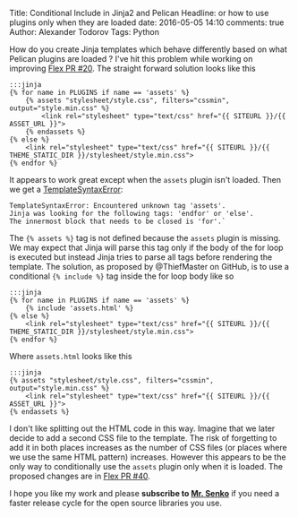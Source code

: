 Title: Conditional Include in Jinja2 and Pelican
Headline: or how to use plugins only when they are loaded
date: 2016-05-05 14:10
comments: true
Author: Alexander Todorov
Tags: Python

How do you create Jinja templates which behave differently based
on what Pelican plugins are loaded ? I've hit this problem while
working on improving
[Flex PR #20](https://github.com/alexandrevicenzi/Flex/pull/20).
The straight forward solution looks like this

    :::jinja
    {% for name in PLUGINS if name == 'assets' %}
        {% assets "stylesheet/style.css", filters="cssmin", output="style.min.css" %}
            <link rel="stylesheet" type="text/css" href="{{ SITEURL }}/{{ ASSET_URL }}">
        {% endassets %}
    {% else %}
        <link rel="stylesheet" type="text/css" href="{{ SITEURL }}/{{ THEME_STATIC_DIR }}/stylesheet/style.min.css">
    {% endfor %}

It appears to work great except when the `assets` plugin isn't loaded.
Then we get a [TemplateSyntaxError](https://github.com/pallets/jinja/pull/582):

    TemplateSyntaxError: Encountered unknown tag 'assets'.
    Jinja was looking for the following tags: 'endfor' or 'else'.
    The innermost block that needs to be closed is 'for'.`

The `{% assets %}` tag is not defined because the `assets` plugin is missing.
We may expect that Jinja will parse this tag only if the body of the for loop is
executed but instead Jinja tries to parse all tags before rendering the template.
The solution, as proposed by @ThiefMaster on GitHub, is to use a conditional
`{% include %}` tag inside the for loop body like so

    :::jinja
    {% for name in PLUGINS if name == 'assets' %}
        {% include 'assets.html' %}
    {% else %}
        <link rel="stylesheet" type="text/css" href="{{ SITEURL }}/{{ THEME_STATIC_DIR }}/stylesheet/style.min.css">
    {% endfor %}

Where `assets.html` looks like this

    :::jinja
    {% assets "stylesheet/style.css", filters="cssmin", output="style.min.css" %}
        <link rel="stylesheet" type="text/css" href="{{ SITEURL }}/{{ ASSET_URL }}">
    {% endassets %}

I don't like splitting out the HTML code in this way. Imagine that we later decide to
add a second CSS file to the template. The risk of forgetting to add it in both places
increases as the number of CSS files (or places where we use the same HTML pattern)
increases. However this appears to be the only way to conditionally use the `assets`
plugin only when it is loaded. The proposed changes are in
[Flex PR #40](https://github.com/alexandrevicenzi/Flex/pull/40).

I hope you like my work and please
**subscribe to [Mr. Senko]({filename}pages/subscribe.html)**
if you need a faster release cycle for the open source libraries you use.
